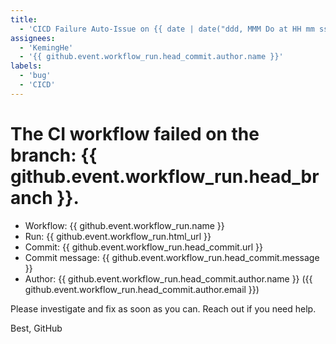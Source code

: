 ```yaml
---
title: 
  - 'CICD Failure Auto-Issue on {{ date | date("ddd, MMM Do at HH mm ss") }}'
assignees: 
  - 'KemingHe'
  - '{{ github.event.workflow_run.head_commit.author.name }}'
labels: 
  - 'bug'
  - 'CICD'
---
```


# The CI workflow failed on the branch: {{ github.event.workflow_run.head_branch }}. 

- Workflow: {{ github.event.workflow_run.name }}
- Run: {{ github.event.workflow_run.html_url }}
- Commit: {{ github.event.workflow_run.head_commit.url }}
- Commit message: {{ github.event.workflow_run.head_commit.message }}
- Author: {{ github.event.workflow_run.head_commit.author.name }} ({{ github.event.workflow_run.head_commit.author.email }})

Please investigate and fix as soon as you can. Reach out if you need help.

Best,
GitHub
